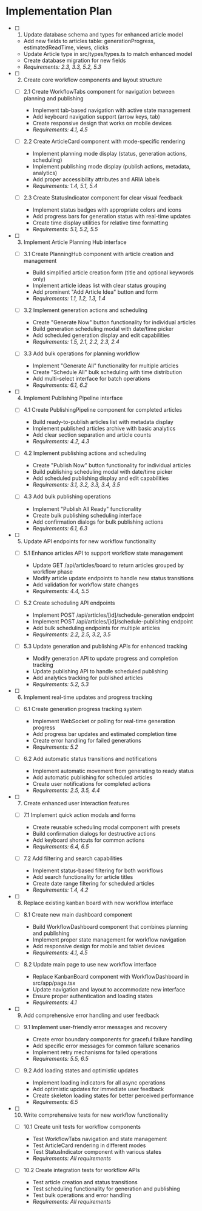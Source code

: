 # Implementation Plan

- [ ] 1. Update database schema and types for enhanced article model
  - Add new fields to articles table: generationProgress, estimatedReadTime, views, clicks
  - Update Article type in src/types/types.ts to match enhanced model
  - Create database migration for new fields
  - _Requirements: 2.3, 3.3, 5.2, 5.3_

- [ ] 2. Create core workflow components and layout structure
  - [ ] 2.1 Create WorkflowTabs component for navigation between planning and publishing
    - Implement tab-based navigation with active state management
    - Add keyboard navigation support (arrow keys, tab)
    - Create responsive design that works on mobile devices
    - _Requirements: 4.1, 4.5_

  - [ ] 2.2 Create ArticleCard component with mode-specific rendering
    - Implement planning mode display (status, generation actions, scheduling)
    - Implement publishing mode display (publish actions, metadata, analytics)
    - Add proper accessibility attributes and ARIA labels
    - _Requirements: 1.4, 5.1, 5.4_

  - [ ] 2.3 Create StatusIndicator component for clear visual feedback
    - Implement status badges with appropriate colors and icons
    - Add progress bars for generation status with real-time updates
    - Create time display utilities for relative time formatting
    - _Requirements: 5.1, 5.2, 5.5_

- [ ] 3. Implement Article Planning Hub interface
  - [ ] 3.1 Create PlanningHub component with article creation and management
    - Build simplified article creation form (title and optional keywords only)
    - Implement article ideas list with clear status grouping
    - Add prominent "Add Article Idea" button and form
    - _Requirements: 1.1, 1.2, 1.3, 1.4_

  - [ ] 3.2 Implement generation actions and scheduling
    - Create "Generate Now" button functionality for individual articles
    - Build generation scheduling modal with date/time picker
    - Add scheduled generation display and edit capabilities
    - _Requirements: 1.5, 2.1, 2.2, 2.3, 2.4_

  - [ ] 3.3 Add bulk operations for planning workflow
    - Implement "Generate All" functionality for multiple articles
    - Create "Schedule All" bulk scheduling with time distribution
    - Add multi-select interface for batch operations
    - _Requirements: 6.1, 6.2_

- [ ] 4. Implement Publishing Pipeline interface
  - [ ] 4.1 Create PublishingPipeline component for completed articles
    - Build ready-to-publish articles list with metadata display
    - Implement published articles archive with basic analytics
    - Add clear section separation and article counts
    - _Requirements: 4.2, 4.3_

  - [ ] 4.2 Implement publishing actions and scheduling
    - Create "Publish Now" button functionality for individual articles
    - Build publishing scheduling modal with date/time picker
    - Add scheduled publishing display and edit capabilities
    - _Requirements: 3.1, 3.2, 3.3, 3.4, 3.5_

  - [ ] 4.3 Add bulk publishing operations
    - Implement "Publish All Ready" functionality
    - Create bulk publishing scheduling interface
    - Add confirmation dialogs for bulk publishing actions
    - _Requirements: 6.1, 6.3_

- [ ] 5. Update API endpoints for new workflow functionality
  - [ ] 5.1 Enhance articles API to support workflow state management
    - Update GET /api/articles/board to return articles grouped by workflow phase
    - Modify article update endpoints to handle new status transitions
    - Add validation for workflow state changes
    - _Requirements: 4.4, 5.5_

  - [ ] 5.2 Create scheduling API endpoints
    - Implement POST /api/articles/[id]/schedule-generation endpoint
    - Implement POST /api/articles/[id]/schedule-publishing endpoint
    - Add bulk scheduling endpoints for multiple articles
    - _Requirements: 2.2, 2.5, 3.2, 3.5_

  - [ ] 5.3 Update generation and publishing APIs for enhanced tracking
    - Modify generation API to update progress and completion tracking
    - Update publishing API to handle scheduled publishing
    - Add analytics tracking for published articles
    - _Requirements: 5.2, 5.3_

- [ ] 6. Implement real-time updates and progress tracking
  - [ ] 6.1 Create generation progress tracking system
    - Implement WebSocket or polling for real-time generation progress
    - Add progress bar updates and estimated completion time
    - Create error handling for failed generations
    - _Requirements: 5.2_

  - [ ] 6.2 Add automatic status transitions and notifications
    - Implement automatic movement from generating to ready status
    - Add automatic publishing for scheduled articles
    - Create user notifications for completed actions
    - _Requirements: 2.5, 3.5, 4.4_

- [ ] 7. Create enhanced user interaction features
  - [ ] 7.1 Implement quick action modals and forms
    - Create reusable scheduling modal component with presets
    - Build confirmation dialogs for destructive actions
    - Add keyboard shortcuts for common actions
    - _Requirements: 6.4, 6.5_

  - [ ] 7.2 Add filtering and search capabilities
    - Implement status-based filtering for both workflows
    - Add search functionality for article titles
    - Create date range filtering for scheduled articles
    - _Requirements: 1.4, 4.2_

- [ ] 8. Replace existing kanban board with new workflow interface
  - [ ] 8.1 Create new main dashboard component
    - Build WorkflowDashboard component that combines planning and publishing
    - Implement proper state management for workflow navigation
    - Add responsive design for mobile and tablet devices
    - _Requirements: 4.1, 4.5_

  - [ ] 8.2 Update main page to use new workflow interface
    - Replace KanbanBoard component with WorkflowDashboard in src/app/page.tsx
    - Update navigation and layout to accommodate new interface
    - Ensure proper authentication and loading states
    - _Requirements: 4.1_

- [ ] 9. Add comprehensive error handling and user feedback
  - [ ] 9.1 Implement user-friendly error messages and recovery
    - Create error boundary components for graceful failure handling
    - Add specific error messages for common failure scenarios
    - Implement retry mechanisms for failed operations
    - _Requirements: 5.5, 6.5_

  - [ ] 9.2 Add loading states and optimistic updates
    - Implement loading indicators for all async operations
    - Add optimistic updates for immediate user feedback
    - Create skeleton loading states for better perceived performance
    - _Requirements: 6.5_

- [ ] 10. Write comprehensive tests for new workflow functionality
  - [ ] 10.1 Create unit tests for workflow components
    - Test WorkflowTabs navigation and state management
    - Test ArticleCard rendering in different modes
    - Test StatusIndicator component with various states
    - _Requirements: All requirements_

  - [ ] 10.2 Create integration tests for workflow APIs
    - Test article creation and status transitions
    - Test scheduling functionality for generation and publishing
    - Test bulk operations and error handling
    - _Requirements: All requirements_